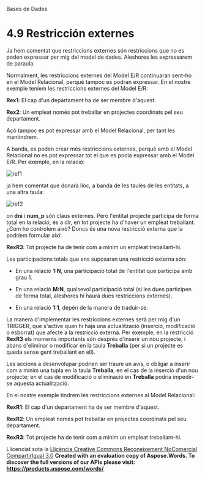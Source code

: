 Bases de Dades

# <a name="main"></a>**4.9 Restricción externes**

Ja hem comentat que restriccions externes són restriccions que no es poden expressar per mig del model de dades. Aleshores les expressarem de paraula. 

Normalment, les restriccions externes del Model E/R continuaran sent-ho en el Model Relacional, perquè tampoc es podran expressar. En el nostre exemple teníem les restriccions externes del Model E/R: 

**Rex1**: El cap d'un departament ha de ser membre d'aquest. 

**Rex2**: Un empleat només pot treballar en projectes coordinats pel seu departament. 

Açò tampoc es pot expressar amb el Model Relacional, per tant les mantindrem. 

A banda, es poden crear més restriccions externes, perquè amb el Model Relacional no es pot expressar tot el que es podia expressar amb el Model E/R. Per exemple, en la relació: 

![ref1]

ja hem comentat que donarà lloc, a banda de les taules de les entitats, a una altra taula: 

![ref2]

on **dni** i **num\_p** són claus externes. Però l'entitat projecte participa de forma total en la relació, és a dir, en tot projecte ha d'haver un empleat treballant. ¿Com ho controlem això? Doncs és una nova restricció externa que la podríem formular així: 

**RexR3**: Tot projecte ha de tenir com a mínim un empleat treballant-hi. 

Les participacions totals que ens suposaran una restricció externa són: 

- En una relació **1:N**, una participació total de l'entitat que participa amb grau 1.

- En una relació **M:N**, qualsevol participació total (si les dues participen de forma total, aleshores hi haurà dues restriccions externes).

- En una relació **1:1**, depèn de la manera de traduir-se.

La manera d'implementar les restriccions externes serà per mig d'un TRIGGER, que s'active quan hi haja una actualització (inserció, modificació o esborrat) que afecte a la restricció externa. Per exemple, en la restricció **RexR3** els moments importants són després d'inserir un nou projecte, i abans d'eliminar o modificar en la taula **Treballa** (per si un projecte es queda sense gent treballant en ell). 

Les accions a desenvolupar podrien ser traure un avís, o obligar a inserir com a mínim una tupla en la taula **Treballa**, en el cas de la inserció d'un nou projecte; en el cas de modificació o eliminació en **Treballa** podria impedir-se aquesta actualització. 



En el nostre exemple tindrem les restriccions externes al Model Relacional: 

**RexR1**: El cap d'un departament ha de ser membre d'aquest. 

**RexR2**: Un empleat només pot treballar en projectes coordinats pel seu departament. 

**RexR3**: Tot projecte ha de tenir com a mínim un empleat treballant-hi. 


Llicenciat sota la [Llicència Creative Commons Reconeixement NoComercial CompartirIgual 3.0](http://creativecommons.org/licenses/by-nc-sa/3.0/)
**Created with an evaluation copy of Aspose.Words. To discover the full versions of our APIs please visit: https://products.aspose.com/words/**

[ref1]: 49_restriccions_externes.002.png
[ref2]: 49_restriccions_externes.003.png
